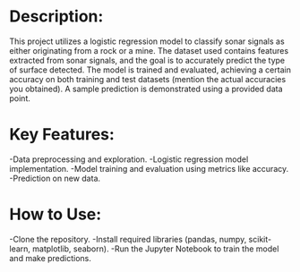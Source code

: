 # Description:

This project utilizes a logistic regression model to classify sonar signals as either originating from a rock or a mine.
The dataset used contains features extracted from sonar signals, and the goal is to accurately predict the type of surface detected.
The model is trained and evaluated, achieving a certain accuracy on both training and test datasets (mention the actual accuracies you obtained).
A sample prediction is demonstrated using a provided data point.

# Key Features:

-Data preprocessing and exploration.
-Logistic regression model implementation.
-Model training and evaluation using metrics like accuracy.
-Prediction on new data.

# How to Use:

-Clone the repository.
-Install required libraries (pandas, numpy, scikit-learn, matplotlib, seaborn).
-Run the Jupyter Notebook to train the model and make predictions.

